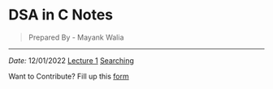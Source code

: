 # DSA in C Notes 


> Prepared By - Mayank Walia
---
*Date:* 12/01/2022 
[Lecture 1](/Notes/Readme.md)
[Searching](/Notes/Searching/Readme.md)


Want to Contribute? Fill up this <a href="https://forms.gle/ZgpJzQtSPwYMsTUJA">form</a>
